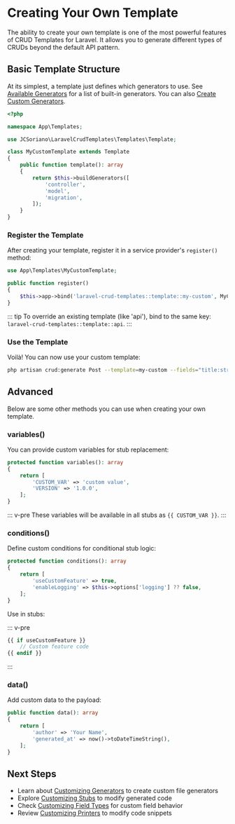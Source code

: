 # Creating Your Own Template

The ability to create your own template is one of the most powerful features of CRUD Templates for Laravel. It allows you to generate different types of CRUDs beyond the default API pattern.

## Basic Template Structure

At its simplest, a template just defines which generators to use. See [Available Generators](/templates/customizing-generators#available-generators) for a list of built-in generators. You can also [Create Custom Generators](/templates/customizing-generators#creating-a-custom-generator).

```php
<?php

namespace App\Templates;

use JCSoriano\LaravelCrudTemplates\Templates\Template;

class MyCustomTemplate extends Template
{
    public function template(): array
    {
        return $this->buildGenerators([
            'controller',
            'model',
            'migration',
        ]);
    }
}
```

### Register the Template

After creating your template, register it in a service provider's `register()` method:

```php
use App\Templates\MyCustomTemplate;

public function register()
{
    $this->app->bind('laravel-crud-templates::template::my-custom', MyCustomTemplate::class);
}
```

::: tip
To override an existing template (like 'api'), bind to the same key: `laravel-crud-templates::template::api`.
:::

### Use the Template

Voilà! You can now use your custom template:

```bash
php artisan crud:generate Post --template=my-custom --fields="title:string,content:text"
```

## Advanced

Below are some other methods you can use when creating your own template.

### variables()

You can provide custom variables for stub replacement:

```php
protected function variables(): array
{
    return [
        'CUSTOM_VAR' => 'custom value',
        'VERSION' => '1.0.0',
    ];
}
```

::: v-pre
These variables will be available in all stubs as `{{ CUSTOM_VAR }}`.
:::

### conditions()

Define custom conditions for conditional stub logic:

```php
protected function conditions(): array
{
    return [
        'useCustomFeature' => true,
        'enableLogging' => $this->options['logging'] ?? false,
    ];
}
```

Use in stubs:

::: v-pre
```php
{{ if useCustomFeature }}
    // Custom feature code
{{ endif }}
```
:::

### data()

Add custom data to the payload:

```php
public function data(): array
{
    return [
        'author' => 'Your Name',
        'generated_at' => now()->toDateTimeString(),
    ];
}
```

## Next Steps

- Learn about [Customizing Generators](/templates/customizing-generators) to create custom file generators
- Explore [Customizing Stubs](/templates/customizing-stubs) to modify generated code
- Check [Customizing Field Types](/templates/customizing-field-types) for custom field behavior
- Review [Customizing Printers](/templates/customizing-printers) to modify code snippets


